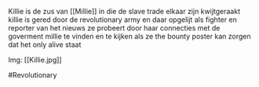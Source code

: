 Killie is de zus van [[Millie]] in die de slave trade elkaar zijn kwijtgeraakt killie is gered door de revolutionary army en daar opgelijt als fighter en reporter van het nieuws ze probeert door haar connecties met de goverment millie te vinden en te kijken als ze the bounty poster kan zorgen dat het only alive staat

Img: [[Killie.jpg]]

#Revolutionary